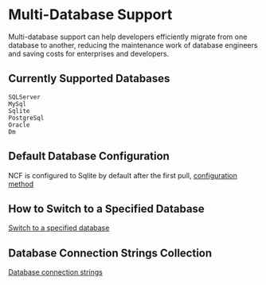 # Multi-Database Support

Multi-database support can help developers efficiently migrate from one database to another, reducing the maintenance work of database engineers and saving costs for enterprises and developers.

## Currently Supported Databases

```
SQLServer
MySql
Sqlite
PostgreSql
Oracle
Dm
```

## Default Database Configuration

NCF is configured to Sqlite by default after the first pull, [configuration method](/start/database/setting.html)

## How to Switch to a Specified Database

[Switch to a specified database](/start/database/appoint_database.html)

## Database Connection Strings Collection

[Database connection strings](https://www.connectionstrings.com/)
